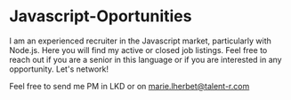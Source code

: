 # Javascript-Oportunities
I am an experienced recruiter in the Javascript market, particularly with Node.js. Here you will find my active or closed job listings. Feel free to reach out if you are a senior in this language or if you are interested in any opportunity. Let's network!

Feel free to send me PM in LKD or on marie.lherbet@talent-r.com
